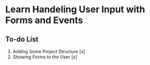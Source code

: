 # Learn Handeling User Input with Forms and Events

## To-do List

1. Adding Some Project Structure [x]
2. Showing Forms to the User [x]
